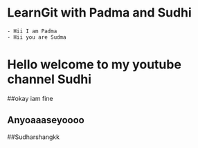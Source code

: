 # LearnGit with Padma and Sudhi
	- Hii I am Padma
	- Hii you are Sudma
# Hello welcome to my youtube channel Sudhi
##okay iam fine
## Anyoaaaseyoooo
##Sudharshangkk